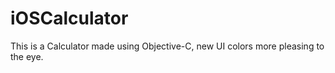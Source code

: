 iOSCalculator
================

This is a Calculator made using Objective-C, new UI colors more pleasing to the eye.

